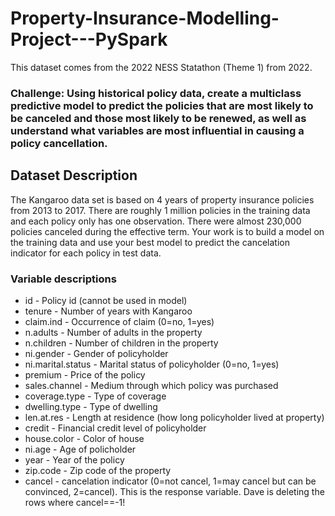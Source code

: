 # Property-Insurance-Modelling-Project---PySpark

This dataset comes from the 2022 NESS Statathon (Theme 1) from 2022.

### Challenge: Using historical policy data, create a multiclass predictive model to predict the policies that are most likely to be canceled and those most likely to be renewed, as well as understand what variables are most influential in causing a policy cancellation.

## Dataset Description

The Kangaroo data set is based on 4 years of property insurance policies from 2013 to 2017. There are roughly 1 million policies in the training data and each policy only has one observation. There were almost 230,000 policies canceled during the effective term. Your work is to build a model on the training data and use your best model to predict the cancelation indicator for each policy in test data.

### Variable descriptions

* id - Policy id (cannot be used in model)
* tenure - Number of years with Kangaroo
* claim.ind - Occurrence of claim (0=no, 1=yes)
* n.adults - Number of adults in the property
* n.children - Number of children in the property
* ni.gender - Gender of policyholder
* ni.marital.status - Marital status of policyholder (0=no, 1=yes)
* premium - Price of the policy
* sales.channel - Medium through which policy was purchased
* coverage.type - Type of coverage
* dwelling.type - Type of dwelling
* len.at.res - Length at residence (how long policyholder lived at property)
* credit - Financial credit level of policyholder
* house.color - Color of house
* ni.age - Age of policholder
* year - Year of the policy
* zip.code - Zip code of the property
* cancel - cancelation indicator (0=not cancel, 1=may cancel but can be convinced, 2=cancel). This is the response variable. Dave is deleting the rows where cancel==-1!
